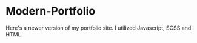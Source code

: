 # Modern-Portfolio
Here's a newer version of my portfolio site. I utilized Javascript, SCSS and HTML.
